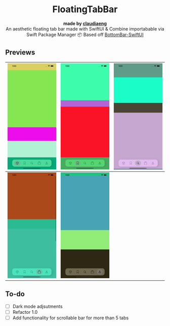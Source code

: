<h1 align="center">FloatingTabBar</h1>
<div align="center"><strong>made by <a href="https://github.com/claudiaeng">claudiaeng</a></strong></div>
<div align="center">An aesthetic floating tab bar made with SwiftUI & Combine importabable via Swift Package Manager 📦 Based off <a href ="https://github.com/smartvipere75/bottombar-swiftui">BottomBar-SwiftUI</a></div>

## Previews

| ![](screen1.png) | ![](screen2.png) | ![](screen3.png) |
|--|--|--|
| ![](screen4.png) | ![](screen5.png) | |

## To-do
- [ ] Dark mode adjsutments
- [ ] Refactor 1.0
- [ ] Add functionality for scrollable bar for more than 5 tabs
